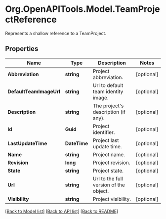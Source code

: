 # Org.OpenAPITools.Model.TeamProjectReference
Represents a shallow reference to a TeamProject.

## Properties

Name | Type | Description | Notes
------------ | ------------- | ------------- | -------------
**Abbreviation** | **string** | Project abbreviation. | [optional] 
**DefaultTeamImageUrl** | **string** | Url to default team identity image. | [optional] 
**Description** | **string** | The project&#39;s description (if any). | [optional] 
**Id** | **Guid** | Project identifier. | [optional] 
**LastUpdateTime** | **DateTime** | Project last update time. | [optional] 
**Name** | **string** | Project name. | [optional] 
**Revision** | **long** | Project revision. | [optional] 
**State** | **string** | Project state. | [optional] 
**Url** | **string** | Url to the full version of the object. | [optional] 
**Visibility** | **string** | Project visibility. | [optional] 

[[Back to Model list]](../README.md#documentation-for-models) [[Back to API list]](../README.md#documentation-for-api-endpoints) [[Back to README]](../README.md)

